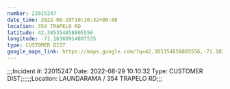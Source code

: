 ```yaml
---
number: 22015247
date_time: 2022-08-29T10:10:32+00:00
location: 354 TRAPELO RD
latitude: 42.385354858805556
longitude: -71.18360914897535
type: CUSTOMER DIST
google_maps_link: https://maps.google.com/?q=42.385354858805556,-71.18360914897535
---
```


;;;Incident #: 22015247   Date: 2022-08-29 10:10:32    Type: CUSTOMER DIST;;;;;;Location: LAUNDARAMA / 354 TRAPELO RD;;;
